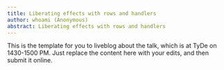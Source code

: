 ```yaml
---
title: Liberating effects with rows and handlers
author: whoami (Anonymous)
abstract: Liberating effects with rows and handlers
---
```


This is the template for you to liveblog about the talk,
which is at TyDe on 1430-1500 PM.  Just replace the content here
with your edits, and then submit it online.
